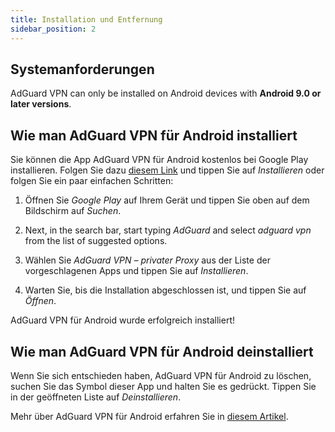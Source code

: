 ```yaml
---
title: Installation und Entfernung
sidebar_position: 2
---
```


## Systemanforderungen

AdGuard VPN can only be installed on Android devices with **Android 9.0 or later versions**.

## Wie man AdGuard VPN für Android installiert

Sie können die App AdGuard VPN für Android kostenlos bei Google Play installieren. Folgen Sie dazu [diesem Link](https://play.google.com/store/apps/details?id=com.adguard.vpn) und tippen Sie auf *Installieren* oder folgen Sie ein paar einfachen Schritten:

1. Öffnen Sie *Google Play* auf Ihrem Gerät und tippen Sie oben auf dem Bildschirm auf *Suchen*.

2. Next, in the search bar, start typing *AdGuard* and select *adguard vpn* from the list of suggested options.

3. Wählen Sie *AdGuard VPN – privater Proxy* aus der Liste der vorgeschlagenen Apps und tippen Sie auf *Installieren*.

4. Warten Sie, bis die Installation abgeschlossen ist, und tippen Sie auf *Öffnen*.

AdGuard VPN für Android wurde erfolgreich installiert!

## Wie man AdGuard VPN für Android deinstalliert

Wenn Sie sich entschieden haben, AdGuard VPN für Android zu löschen, suchen Sie das Symbol dieser App und halten Sie es gedrückt. Tippen Sie in der geöffneten Liste auf *Deinstallieren*.

Mehr über AdGuard VPN für Android erfahren Sie in [diesem Artikel](/adguard-vpn-for-android/overview).
